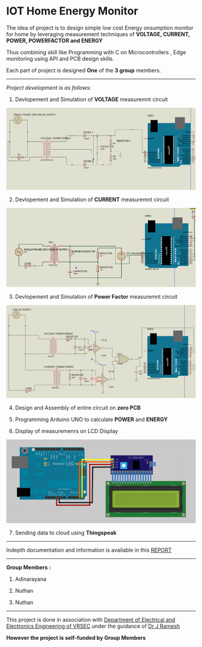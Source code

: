 # IOT Home Energy Monitor

The idea of project is to design simple low cost Energy onsumption monitor for home by leveraging measurement techniques of **VOLTAGE, CURRENT, POWER,  POWERFACTOR  and  ENERGY**

Thus combining skill like Programming with C on Microcontrollers , Edge monitoring using API and PCB design skills.

Each part of project is designed **One** of the **3 group** members.

___

*Project development is as follows:*

1. Devlopement and Simulation of **VOLTAGE** measuremnt circuit

![voltage](/images/voltage.png)

2. Devlopement and Simulation of **CURRENT** measuremnt circuit

![Current](/images/cureent.png)


3. Devlopement and Simulation of **Power Factor** measuremnt circuit

![Power Factor](/images/powerfactor.png)


4. Design and Assembly of entire circuit on **zero PCB**

5. Programming Arduino UNO to calculate **POWER** and **ENERGY**

6. Display of measuremenrs on LCD Display


![LCD](/images/lcd.png)


7. Sending data to cloud using **Thingspeak**

___

Indepth documentation and information is available in this [REPORT](/Report.pdf)

___

**Group Members :**

1. Adinarayana

2. Nuthan

3. Nuthan

___

This project is done in association with [Department of Electrical and Electronics Engineering of VRSEC](https://www.vrsiddhartha.ac.in/eee/) under the guidance of [Dr J Ramesh](https://drive.google.com/file/d/1Y4zw9nVxQEdPdtEx_KOwsErMRJVxyGW3/view)

**However the project is self-funded by Group Members**
